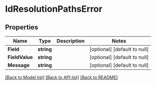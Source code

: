 # IdResolutionPathsError

## Properties
Name | Type | Description | Notes
------------ | ------------- | ------------- | -------------
**Field** | **string** |  | [optional] [default to null]
**FieldValue** | **string** |  | [optional] [default to null]
**Message** | **string** |  | [optional] [default to null]

[[Back to Model list]](../README.md#documentation-for-models) [[Back to API list]](../README.md#documentation-for-api-endpoints) [[Back to README]](../README.md)


